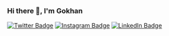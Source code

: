 ### Hi there 👋, I'm Gokhan

 [![Twitter Badge](https://img.shields.io/badge/-Twitter-1DA1F2?style=flat-quare&labelColor=1DA1F2&logo=twitter&logoColor=white&link=link)](https://twitter.com/igkaya58) [![Instagram Badge](https://img.shields.io/badge/-Instagram-E1306C?style=flat-quare&labelColor=E1306C&logo=instagram&logoColor=white&link=link)](https://instagram.com/igokhankaya) [![LinkedIn Badge](https://img.shields.io/badge/-Linkedin-0A66C2?style=flat-quare&labelColor=0A66C2&logo=linkedin&logoColor=white&link=link)](https://www.linkedin.com/in/gokhankayaa/) 



